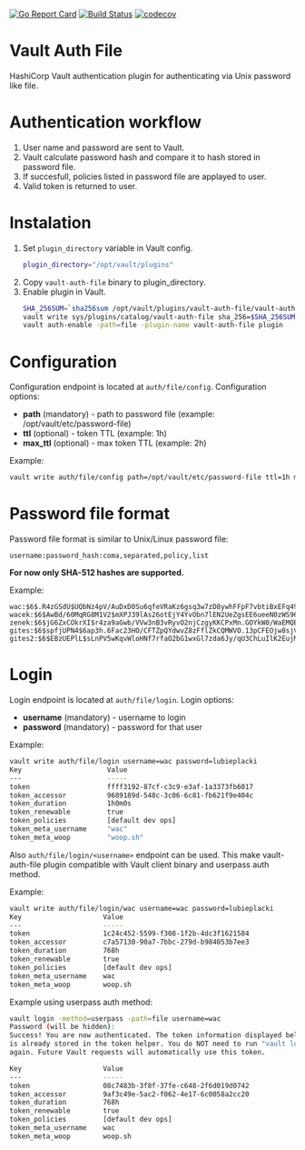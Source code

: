 [![Go Report Card](https://goreportcard.com/badge/github.com/gites/vault-auth-file)](https://goreportcard.com/report/github.com/gites/vault-auth-file) [![Build Status](https://travis-ci.org/gites/vault-auth-file.svg?branch=master)](https://travis-ci.org/gites/vault-auth-file) [![codecov](https://codecov.io/gh/gites/vault-auth-file/branch/master/graph/badge.svg)](https://codecov.io/gh/gites/vault-auth-file)

# Vault Auth File
HashiCorp Vault authentication plugin for authenticating via Unix password like file.

# Authentication workflow

1. User name and password are sent to Vault.
2. Vault calculate password hash and compare it to hash stored in password file.
3. If succesfull, policies listed in password file are applayed to user.
4. Valid token is returned to user.

# Instalation

1. Set `plugin_directory` variable in Vault config.
    ```bash
    plugin_directory="/opt/vault/plugins"
    ```
2. Copy  `vault-auth-file` binary to plugin_directory.
3. Enable plugin in Vault.
    ```bash
    SHA_256SUM=`sha256sum /opt/vault/plugins/vault-auth-file/vault-auth-file|cut -d' ' -f1`
    vault write sys/plugins/catalog/vault-auth-file sha_256=$SHA_256SUM command=vault-auth-file
    vault auth-enable -path=file -plugin-name vault-auth-file plugin
    ```
# Configuration
Configuration endpoint is located at `auth/file/config`.
Configuration options:
* **path** (mandatory)  - path to password file (example: /opt/vault/etc/password-file)
* **ttl** (optional) - token TTL  (example: 1h)
* **max_ttl** (optional) - max token TTL (example: 2h)

Example:
```bash
vault write auth/file/config path=/opt/vault/etc/password-file ttl=1h max_ttl=2h
```
# Password file format
Password file format is similar to Unix/Linux password file:
```
username:password_hash:coma,separated,policy,list
```

**For now only SHA-512 hashes are supported.**

Example:
```
wac:$6$.R4zGSdU$UQbNz4pV/AuDxD0Su6qfeVRaKz6gsq3w7zD8ywhFFpF7vbtiBxEFq49SbNI8kNGPmZyMzJIelUFvf12tUknjE0:ops,dev
wacek:$6$AwBd/60MqRG8M1V2$mXPJ39lAs26otEjY4YvObn7lEN2UeZgsEE6ueeN0zWS96QBJQuJLUhLmf1LuvCk7.MYpNik7tl5CEdqr.3Is80:ops,dev,netops
zenek:$6$jG6ZxCOkrXI$r4za9aGwb/VVw3nB3vRyvO2njCzgyKKCPxMn.GOYkW0/WaEMQENpbEufrX6CAQqlsIDr0x9DUsAhIS8bL3OGf1:ops,dev,netops
gites:$6$spfjUPN4$6ap3h.6Fac23HO/CFTZpQYdwvZ8zFflZkCQMWVO.13pCFEOjw8sjVljiIU6SgAhRDwwUBK1DYvHmBdoz/3wef0:ops
gites2:$6$EBzUEPlL$sLnPV5wKqvWloHNf7rfaO2bG1wxGl7zda6Jy/qU3ChLuIlK2EujMIaIdJfHhwbCst60IHqkFAiZXMVhFTQx3b1:ops
```

# Login 
Login endpoint is located at `auth/file/login`.
Login options:
* **username** (mandatory) - username to login
* **password** (mandatory) - password for that user

Example:
```bash
vault write auth/file/login username=wac password=lubieplacki      
Key                     Value                         
---                     -----                         
token                   ffff3192-87cf-c3c9-e3af-1a3373fb6017                                                 
token_accessor          9689189d-548c-3c06-6c81-fb621f9e404c                                                 
token_duration          1h0m0s                        
token_renewable         true                          
token_policies          [default dev ops]             
token_meta_username     "wac"                         
token_meta_woop         "woop.sh" 
```
Also `auth/file/login/<username>` endpoint can be used. This make vault-auth-file plugin compatible with Vault client binary and userpass auth method.

Example:
```bash
vault write auth/file/login/wac username=wac password=lubieplacki 
Key                    Value                        
---                    -----                        
token                  1c24c452-5599-f308-1f2b-4dc3f1621584                                              
token_accessor         c7a57130-90a7-7bbc-279d-b984053b7ee3                                              
token_duration         768h                         
token_renewable        true                         
token_policies         [default dev ops]            
token_meta_username    wac                          
token_meta_woop        woop.sh                      
```
Example using userpass auth method:
```bash
vault login -method=userpass -path=file username=wac 
Password (will be hidden):
Success! You are now authenticated. The token information displayed below
is already stored in the token helper. You do NOT need to run "vault login"
again. Future Vault requests will automatically use this token.

Key                    Value
---                    -----
token                  08c7483b-3f8f-37fe-c648-2f6d019d0742
token_accessor         9af3c49e-5ac2-f062-4e17-6c0058a2cc20
token_duration         768h
token_renewable        true
token_policies         [default dev ops]
token_meta_username    wac
token_meta_woop        woop.sh
```
